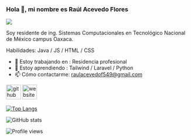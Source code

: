 ### Hola 👋, mi nombre es Raúl Acevedo Flores
![](https://i.pinimg.com/564x/77/4f/c3/774fc3b753cd19c55168454717f2326c.jpg)

Soy residente de ing. Sistemas Computacionales en Tecnológico Nacional de México campus Oaxaca.

Habilidades: Java / JS / HTML / CSS

- 🔭 Estoy trabajando en : Residencia profesional 
- 🌱 Estoy aprendiendo : Tailwind / Laravel / Python 
- 📫 Cómo contactarme: raulacevedof549@gmail.com 


[<img src='https://cdn.jsdelivr.net/npm/simple-icons@3.0.1/icons/github.svg' alt='github' height='40'>](https://github.com/RaulAcevedoF)  [<img src='https://cdn.jsdelivr.net/npm/simple-icons@3.0.1/icons/icloud.svg' alt='website' height='40'>](https://raulacevedof.github.io/Portafolio/)  

[![Top Langs](https://github-readme-stats.vercel.app/api/top-langs/?username=RaulAcevedoF)](https://github.com/anuraghazra/github-readme-stats)

![GitHub stats](https://github-readme-stats.vercel.app/api?username=RaulAcevedoF&show_icons=true)  

![Profile views](https://gpvc.arturio.dev/RaulAcevedoF)  
